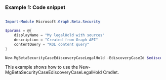 ### Example 1: Code snippet

```powershell

Import-Module Microsoft.Graph.Beta.Security

$params = @{
	displayName = "My legalHold with sources"
	description = "Created from Graph API"
	contentQuery = "KQL content query"
}

New-MgBetaSecurityCaseEdiscoveryCaseLegalHold -EdiscoveryCaseId $ediscoveryCaseId -BodyParameter $params

```
This example shows how to use the New-MgBetaSecurityCaseEdiscoveryCaseLegalHold Cmdlet.

